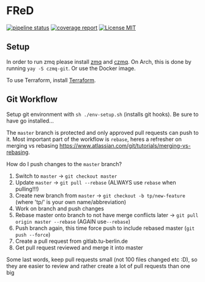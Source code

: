 # FReD 

[![pipeline status](https://gitlab.tubit.tu-berlin.de/mcc-fred/fred/badges/master/pipeline.svg)](https://gitlab.tubit.tu-berlin.de/mcc-fred/fred/commits/master)
[![coverage report](https://gitlab.tubit.tu-berlin.de/mcc-fred/fred/badges/master/coverage.svg)](https://gitlab.tubit.tu-berlin.de/mcc-fred/fred/commits/master)
[![License MIT](https://img.shields.io/badge/License-MIT-brightgreen.svg)](https://img.shields.io/badge/License-MIT-brightgreen.svg)

## Setup

In order to run zmq please install [zmq](https://zeromq.org/download/) and [czmq](http://czmq.zeromq.org/page:get-the-software).
On Arch, this is done by running `yay -S czmq-git`. Or use the Docker image.

To use Terraform, install [Terraform](https://www.terraform.io/downloads.html).

## Git Workflow

Setup git environment with `sh ./env-setup.sh` (installs git hooks). Be sure to have go installed...

The `master` branch is protected and only approved pull requests can push to it. Most important part of
the workflow is `rebase`, heres a refresher on merging vs rebasing https://www.atlassian.com/git/tutorials/merging-vs-rebasing.

How do I push changes to the `master` branch?

1.  Switch to `master` -> `git checkout master`
2.  Update `master` -> `git pull --rebase` (ALWAYS use `rebase` when pulling!!!)
3.  Create new branch from `master` -> `git checkout -b tp/new-feature` (where 'tp/' is your own name/abbreviation)
4.  Work on branch and push changes
5.  Rebase master onto branch to not have merge conflicts later -> `git pull origin master --rebase` (AGAIN use`--rebase`)
6.  Push branch again, this time force push to include rebased master (`git push --force`)
7.  Create a pull request from gitlab.tu-berlin.de
8.  Get pull request reviewed and merge it into master

Some last words, keep pull requests small (not 100 files changed etc :D), so they are easier to review and rather create a lot of pull requests than one big